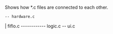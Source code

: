 Shows how *.c files are connected to each other.

    -- hardware.c
   |
fiflo.c ------------ logic.c -- ui.c
